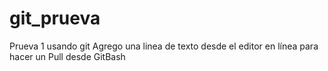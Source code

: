 # git_prueva
Prueva 1 usando git
Agrego una linea de texto desde el editor en línea para hacer un Pull desde GitBash
